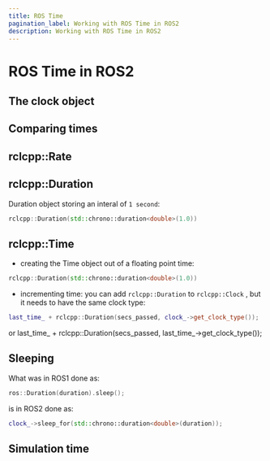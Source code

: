 ```yaml
---
title: ROS Time
pagination_label: Working with ROS Time in ROS2
description: Working with ROS Time in ROS2
---
```


# ROS Time in ROS2

## The clock object

## Comparing times

## rclcpp::Rate

## rclcpp::Duration

Duration object storing an interal of `1 second`:
```cpp
rclcpp::Duration(std::chrono::duration<double>(1.0))
```

## rclcpp::Time

* creating the Time object out of a floating point time:
```cpp
rclcpp::Duration(std::chrono::duration<double>(1.0))
```

* incrementing time: you can add `rclcpp::Duration` to `rclcpp::Clock` , but it needs to have the same clock type:
```cpp
last_time_ + rclcpp::Duration(secs_passed, clock_->get_clock_type());
```
or
last_time_ + rclcpp::Duration(secs_passed, last_time_->get_clock_type());

## Sleeping

What was in ROS1 done as:
```cpp
ros::Duration(duration).sleep();
```
is in ROS2 done as:
```cpp
clock_->sleep_for(std::chrono::duration<double>(duration));
```

## Simulation time
